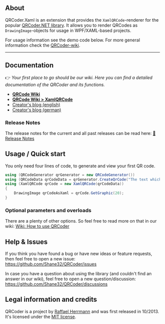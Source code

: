 ## About

QRCoder.Xaml is an extension that provides the `XamlQRCode`-renderer for the popular [QRCoder.NET library](https://www.nuget.org/packages/QRCoder/). It allows you to render QRCodes as `DrawingImage`-objects for usage in WPF/XAML-based projects.

For usage information see the demo code below. For more general information check the [QRCoder-wiki](https://github.com/Shane32/QRCoder/wiki).

***

## Documentation

👉 *Your first place to go should be our wiki. Here you can find a detailed documentation of the QRCoder and its functions.*
* [**QRCode Wiki**](https://github.com/Shane32/QRCoder/wiki)
* [**QRCode Wiki > XamlQRCode**](https://github.com/Shane32/QRCoder/wiki/Advanced-usage---QR-Code-renderers#28-xamlqrcode-renderer-in-detail)
* [Creator's blog (english)](http://en.code-bude.net/2013/10/17/qrcoder-an-open-source-qr-code-generator-implementation-in-csharp/)
* [Creator's blog (german)](http://code-bude.net/2013/10/17/qrcoder-eine-open-source-qr-code-implementierung-in-csharp/)

### Release Notes
The release notes for the current and all past releases can be read here: [📄 Release Notes](https://github.com/Shane32/QRCoder/wiki/Release-notes)

## Usage / Quick start

You only need four lines of code, to generate and view your first QR code.

```csharp
using (QRCodeGenerator qrGenerator = new QRCodeGenerator())
using (QRCodeData qrCodeData = qrGenerator.CreateQrCode("The text which should be encoded.", eccLevel))
using (XamlQRCode qrCode = new XamlQRCode(qrCodeData))
{
    DrawingImage qrCodeAsXaml = qrCode.GetGraphic(20);
}
```

### Optional parameters and overloads

There are a plenty of other options. So feel free to read more on that in our wiki: [Wiki: How to use QRCoder](https://github.com/Shane32/QRCoder/wiki/How-to-use-QRCoder)

## Help & Issues

If you think you have found a bug or have new ideas or feature requests, then feel free to open a new issue: https://github.com/Shane32/QRCoder/issues

In case you have a question about using the library (and couldn't find an answer in our wiki), feel free to open a new question/discussion: https://github.com/Shane32/QRCoder/discussions


## Legal information and credits

QRCoder is a project by [Raffael Herrmann](https://raffaelherrmann.de) and was first released in 10/2013. It's licensed under the [MIT license](https://github.com/Shane32/QRCoder/blob/master/LICENSE.txt).